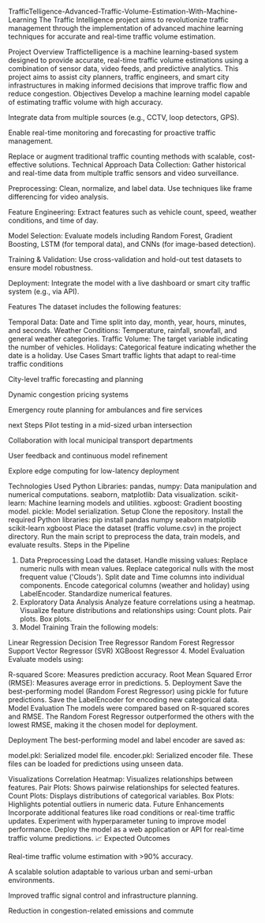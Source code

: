 TrafficTelligence-Advanced-Traffic-Volume-Estimation-With-Machine-Learning
The Traffic Intelligence project aims to revolutionize traffic management through the implementation of advanced machine learning techniques for accurate and real-time traffic volume estimation.

Project Overview
Traffictelligence is a machine learning-based system designed to provide accurate, real-time traffic volume estimations using a combination of sensor data, video feeds, and predictive analytics. This project aims to assist city planners, traffic engineers, and smart city infrastructures in making informed decisions that improve traffic flow and reduce congestion.
Objectives
Develop a machine learning model capable of estimating traffic volume with high accuracy.

Integrate data from multiple sources (e.g., CCTV, loop detectors, GPS).

Enable real-time monitoring and forecasting for proactive traffic management.

Replace or augment traditional traffic counting methods with scalable, cost-effective solutions.
Technical Approach Data Collection: Gather historical and real-time data from multiple traffic sensors and video surveillance.

Preprocessing: Clean, normalize, and label data. Use techniques like frame differencing for video analysis.

Feature Engineering: Extract features such as vehicle count, speed, weather conditions, and time of day.

Model Selection: Evaluate models including Random Forest, Gradient Boosting, LSTM (for temporal data), and CNNs (for image-based detection).

Training & Validation: Use cross-validation and hold-out test datasets to ensure model robustness.

Deployment: Integrate the model with a live dashboard or smart city traffic system (e.g., via API).

Features
The dataset includes the following features:

Temporal Data: Date and Time split into day, month, year, hours, minutes, and seconds.
Weather Conditions: Temperature, rainfall, snowfall, and general weather categories.
Traffic Volume: The target variable indicating the number of vehicles.
Holidays: Categorical feature indicating whether the date is a holiday.
Use Cases
Smart traffic lights that adapt to real-time traffic conditions

City-level traffic forecasting and planning

Dynamic congestion pricing systems

Emergency route planning for ambulances and fire services

next Steps
Pilot testing in a mid-sized urban intersection

Collaboration with local municipal transport departments

User feedback and continuous model refinement

Explore edge computing for low-latency deployment

Technologies Used
Python Libraries:
pandas, numpy: Data manipulation and numerical computations.
seaborn, matplotlib: Data visualization.
scikit-learn: Machine learning models and utilities.
xgboost: Gradient boosting model.
pickle: Model serialization.
Setup
Clone the repository.
Install the required Python libraries:
pip install pandas numpy seaborn matplotlib scikit-learn xgboost
Place the dataset (traffic volume.csv) in the project directory.
Run the main script to preprocess the data, train models, and evaluate results.
Steps in the Pipeline
1. Data Preprocessing
Load the dataset.
Handle missing values:
Replace numeric nulls with mean values.
Replace categorical nulls with the most frequent value ('Clouds').
Split date and Time columns into individual components.
Encode categorical columns (weather and holiday) using LabelEncoder.
Standardize numerical features.
2. Exploratory Data Analysis
Analyze feature correlations using a heatmap.
Visualize feature distributions and relationships using:
Count plots.
Pair plots.
Box plots.
3. Model Training
Train the following models:

Linear Regression
Decision Tree Regressor
Random Forest Regressor
Support Vector Regressor (SVR)
XGBoost Regressor
4. Model Evaluation
Evaluate models using:

R-squared Score: Measures prediction accuracy.
Root Mean Squared Error (RMSE): Measures average error in predictions.
5. Deployment
Save the best-performing model (Random Forest Regressor) using pickle for future predictions.
Save the LabelEncoder for encoding new categorical data.
Model Evaluation
The models were compared based on R-squared scores and RMSE. The Random Forest Regressor outperformed the others with the lowest RMSE, making it the chosen model for deployment.

Deployment
The best-performing model and label encoder are saved as:

model.pkl: Serialized model file.
encoder.pkl: Serialized encoder file.
These files can be loaded for predictions using unseen data.

Visualizations
Correlation Heatmap: Visualizes relationships between features.
Pair Plots: Shows pairwise relationships for selected features.
Count Plots: Displays distributions of categorical variables.
Box Plots: Highlights potential outliers in numeric data.
Future Enhancements
Incorporate additional features like road conditions or real-time traffic updates.
Experiment with hyperparameter tuning to improve model performance.
Deploy the model as a web application or API for real-time traffic volume predictions.
📈 Expected Outcomes

Real-time traffic volume estimation with >90% accuracy.

A scalable solution adaptable to various urban and semi-urban environments.

Improved traffic signal control and infrastructure planning.

Reduction in congestion-related emissions and commute
